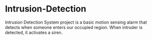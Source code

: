 # Intrusion-Detection
Intrusion Detection System project is a basic motion  sensing alarm that detects when someone enters our  occupied region. When intruder is detected, it activates a siren.
